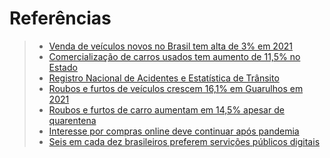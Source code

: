 # Referências

> - [Venda de veículos novos no Brasil tem alta de 3% em 2021](https://g1.globo.com/economia/noticia/2022/01/06/venda-de-veiculos-novos-no-brasil-tem-alta-de-3percent-em-2021.ghtml)
> - [Comercialização de carros usados tem aumento de 11,5% no Estado](https://diariodocomercio.com.br/economia/comercializacao-de-carros-usados-tem-aumento-de-115-no-estado/)
> - [Registro Nacional de Acidentes e Estatística de Trânsito](https://www.gov.br/infraestrutura/pt-br/assuntos/transito/conteudo-denatran/registro-nacional-de-acidentes-e-estatisticas-de-transito)
> - [Roubos e furtos de veículos crescem 16,1% em Guarulhos em 2021](https://jrs.digital/2021/07/08/roubos-e-furtos-de-veiculos-crescem-161-em-guarulhos-em-2021/)
> - [Roubos e furtos de carro aumentam em 14,5% apesar de quarentena](https://www.uol.com.br/carros/noticias/redacao/2020/04/03/roubos-e-furtos-de-carro-aumentam-em-765-apesar-de-quarentena.htm)
> - [Interesse por compras online deve continuar após pandemia](https://agenciabrasil.ebc.com.br/economia/noticia/2020-07/interesse-por-compras-online-deve-continuar-apos-pandemia)
> - [Seis em cada dez brasileiros preferem servições públicos digitais](https://exame.com/brasil/seis-em-cada-dez-brasileiros-preferem-servicos-publicos-online/) 
